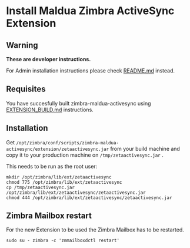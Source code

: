 # Install Maldua Zimbra ActiveSync Extension

## Warning

**These are developer instructions.**

For Admin installation instructions please check [README.md](README.md) instead.

## Requisites

You have succesfully built zimbra-maldua-activesync using [EXTENSION_BUILD.md](EXTENSION_BUILD.md) instructions.

## Installation

Get `/opt/zimbra/conf/scripts/zimbra-maldua-activesync/extension/zetaactivesync.jar` from your build machine and copy it to your production machine on `/tmp/zetaactivesync.jar` .

This needs to be run as the root user:

```
mkdir /opt/zimbra/lib/ext/zetaactivesync
chmod 775 /opt/zimbra/lib/ext/zetaactivesync
cp /tmp/zetaactivesync.jar /opt/zimbra/lib/ext/zetaactivesync/zetaactivesync.jar
chmod 444 /opt/zimbra/lib/ext/zetaactivesync/zetaactivesync.jar
```

## Zimbra Mailbox restart

For the new Extension to be used the Zimbra Mailbox has to be restarted.

```
sudo su - zimbra -c 'zmmailboxdctl restart'
```

